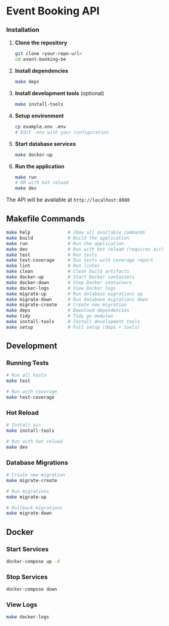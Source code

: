 # Event Booking API

### Installation

1. **Clone the repository**
   ```bash
   git clone <your-repo-url>
   cd event-booking-be
   ```

2. **Install dependencies**
   ```bash
   make deps
   ```

3. **Install development tools** (optional)
   ```bash
   make install-tools
   ```

4. **Setup environment**
   ```bash
   cp example.env .env
   # Edit .env with your configuration
   ```

5. **Start database services**
   ```bash
   make docker-up
   ```

6. **Run the application**
   ```bash
   make run
   # OR with hot reload
   make dev
   ```

The API will be available at `http://localhost:8080`

## Makefile Commands

```bash
make help              # Show all available commands
make build             # Build the application
make run               # Run the application
make dev               # Run with hot reload (requires air)
make test              # Run tests
make test-coverage     # Run tests with coverage report
make lint              # Run linter
make clean             # Clean build artifacts
make docker-up         # Start Docker containers
make docker-down       # Stop Docker containers
make docker-logs       # View Docker logs
make migrate-up        # Run database migrations up
make migrate-down      # Run database migrations down
make migrate-create    # Create new migration
make deps              # Download dependencies
make tidy              # Tidy go modules
make install-tools     # Install development tools
make setup             # Full setup (deps + tools)
```

## Development

### Running Tests

```bash
# Run all tests
make test

# Run with coverage
make test-coverage
```

### Hot Reload

```bash
# Install air
make install-tools

# Run with hot reload
make dev
```

### Database Migrations

```bash
# Create new migration
make migrate-create

# Run migrations
make migrate-up

# Rollback migrations
make migrate-down
```

## Docker

### Start Services

```bash
docker-compose up -d
```

### Stop Services

```bash
docker-compose down
```

### View Logs

```bash
make docker-logs
```
